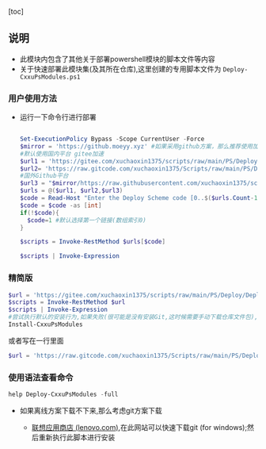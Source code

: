 [toc]

## 说明

- 此模块内包含了其他关于部署powershell模块的脚本文件等内容
- 关于快速部署此模块集(及其所在仓库),这里创建的专用脚本文件为 `Deploy-CxxuPsModules.ps1`

### 用户使用方法

- 运行一下命令行进行部署

  ```powershell

  Set-ExecutionPolicy Bypass -Scope CurrentUser -Force
  $mirror = 'https://github.moeyy.xyz' #如果采用github方案，那么推荐使用加速镜像来下载脚本文件，如果此镜像不可用，请自行搜搜可用镜像，然后替换此值即可
  #默认使用国内平台 gitee加速
  $url1 = 'https://gitee.com/xuchaoxin1375/scripts/raw/main/PS/Deploy/Deploy-CxxuPsModules.ps1'
  $url2= 'https://raw.gitcode.com/xuchaoxin1375/Scripts/raw/main/PS/Deploy/Deploy-CxxuPsModules.ps1'
  #国外Github平台
  $url3 = "$mirror/https://raw.githubusercontent.com/xuchaoxin1375/scripts/refs/heads/main/PS/Deploy/Deploy-CxxuPsModules.ps1"
  $urls = @($url1, $url2,$url3)
  $code = Read-Host "Enter the Deploy Scheme code [0..$($urls.Count-1)](default:1)"
  $code = $code -as [int]
  if(!$code){
  	$code=1 #默认选择第一个链接(数组索引0)
  }

  $scripts = Invoke-RestMethod $urls[$code]

  $scripts | Invoke-Expression

  ```

### 精简版

```powershell
$url = 'https://gitee.com/xuchaoxin1375/scripts/raw/main/PS/Deploy/Deploy-CxxuPsModules.ps1'
$scripts = Invoke-RestMethod $url
$scripts | Invoke-Expression
#尝试执行默认的安装行为,如果失败(很可能是没有安装Git,这时候需要手动下载仓库文件包),尝试手动调用Deploy-CxxuPsModule函数,并使用合适的参数,尝试离线安装
Install-CxxuPsModules 


```

或者写在一行里面

```powershell
$url = 'https://raw.gitcode.com/xuchaoxin1375/Scripts/raw/main/PS/Deploy/Deploy-CxxuPsModules.ps1';$scripts = Invoke-RestMethod $url;$scripts | Invoke-Expression

```

### 使用语法查看命令

```powershell
help Deploy-CxxuPsModules -full
```

- 如果离线方案下载不下来,那么考虑git方案下载

  - [联想应用商店 (lenovo.com)](https://lestore.lenovo.com/search?k=git),在此网站可以快速下载git (for windows);然后重新执行此脚本进行安装
